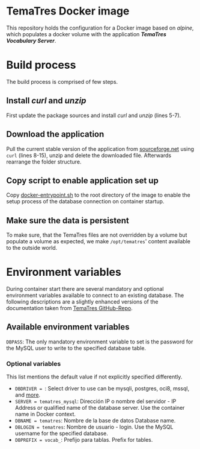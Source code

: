 # TemaTres Docker image

This repository holds the configuration for a Docker image based on
*alpine*, which populates a docker volume with the application
***TemaTres Vocabulary Server***.

# Build process
The build process is comprised of few steps.

## Install *curl* and *unzip*
First update the package sources and install *curl* and *unzip* (lines 5-7).

## Download the application
Pull the current stable version of the application from
[sourceforge.net](https://sourceforge.net/projects/tematres/files/latest/download)
using `curl` (lines 8-15), unzip and delete the downloaded file. Afterwards
rearrange the folder structure.

## Copy script to enable application set up
Copy [docker-entrypoint.sh](./docker-entrypoint.sh) to the root directory of
the image to enable the setup process of the database connection on container
startup.

## Make sure the data is persistent

To make sure, that the TemaTres files are not overridden by a volume but
populate a volume as expected, we make `/opt/tematres`' content available to the
outside world.

# Environment variables
During container start there are several mandatory and optional environment
variables available to connect to an existing database. The following
descriptions are a slightly enhanced versions of the documentation taken from
[TemaTres GitHub-Repo](https://github.com/tematres/TemaTres-Vocabulary-Server/blob/master/vocab/db.tematres.php).

## Available environment variables
`DBPASS`: The only mandatory environment variable to set is the password for
the MySQL user to write to the specified database table.

### Optional variables
This list mentions the default value if not explicitly specified differently.
-   `DBDRIVER = `: Select driver to use
  can be mysqli, postgres, oci8, mssql, and
  [more](http://phplens.com/adodb/supported.databases.html).
-   `SERVER = tematres_mysql`: Dirección IP o nombre del servidor - IP Address
    or qualified name of the database server. Use the container name in Docker
    context.
-   `DBNAME = tematres`: Nombre de la base de datos Database name.
-   `DBLOGIN = tematres`: Nombre de usuario - login. Use the MySQL username for
    the specified database.
-   `DBPREFIX = vocab_`: Prefijo para tablas. Prefix for tables.
